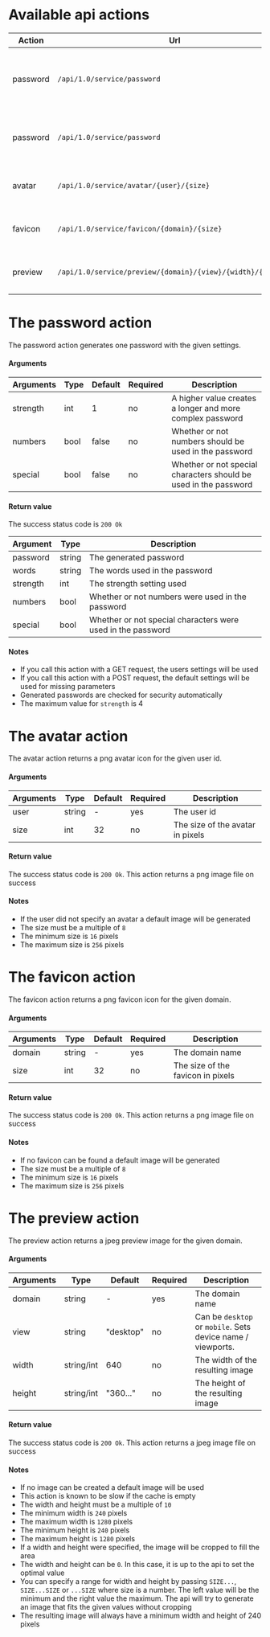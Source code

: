 # Available api actions
| Action | Url | Method | Description |
| --- | --- | --- | --- |
| password | `/api/1.0/service/password` | GET | Generates a password with the users default settings |
| password | `/api/1.0/service/password` | POST | Generates a password with the given settings |
| avatar   | `/api/1.0/service/avatar/{user}/{size}` | GET | Returns the avatar image for a user |
| favicon  | `/api/1.0/service/favicon/{domain}/{size}` | GET | Returns a favicon image for a domain |
| preview  | `/api/1.0/service/preview/{domain}/{view}/{width}/{height}` | GET | Returns a preview image for a domain |




# The password action
The password action generates one password with the given settings.

#### Arguments
| Arguments | Type | Default | Required | Description |
| --- | --- | --- | --- | --- |
| strength | int | 1 | no | A higher value creates a longer and more complex password |
| numbers | bool | false | no | Whether or not numbers should be used in the password |
| special | bool | false | no | Whether or not special characters should be used in the password |

#### Return value
The success status code is `200 Ok`

| Argument | Type | Description |
| --- | --- | --- |
| password | string | The generated password |
| words | string | The words used in the password |
| strength | int | The strength setting used |
| numbers | bool | Whether or not numbers were used in the password |
| special | bool | Whether or not special characters were used in the password |

#### Notes
 - If you call this action with a GET request, the users settings will be used
 - If you call this action with a POST request, the default settings will be used for missing parameters
 - Generated passwords are checked for security automatically
 - The maximum value for `strength` is 4




# The avatar action
The avatar action returns a png avatar icon for the given user id.

#### Arguments
| Arguments | Type | Default | Required | Description |
| --- | --- | --- | --- | --- |
| user | string | - | yes | The user id |
| size | int | 32 | no | The size of the avatar in pixels |

#### Return value
The success status code is `200 Ok`.
This action returns a png image file on success

#### Notes
 - If the user did not specify an avatar a default image will be generated
 - The size must be a multiple of `8`
 - The minimum size is `16` pixels
 - The maximum size is `256` pixels




# The favicon action
The favicon action returns a png favicon icon for the given domain.

#### Arguments
| Arguments | Type | Default | Required | Description |
| --- | --- | --- | --- | --- |
| domain | string | - | yes | The domain name |
| size | int | 32 | no | The size of the favicon in pixels |

#### Return value
The success status code is `200 Ok`.
This action returns a png image file on success

#### Notes
 - If no favicon can be found a default image will be generated
 - The size must be a multiple of `8`
 - The minimum size is `16` pixels
 - The maximum size is `256` pixels




# The preview action
The preview action returns a jpeg preview image for the given domain.

#### Arguments
| Arguments | Type | Default | Required | Description |
| --- | --- | --- | --- | --- |
| domain | string | - | yes | The domain name |
| view | string | "desktop" | no | Can be `desktop` or `mobile`. Sets device name / viewports. |
| width | string/int | 640 | no | The width of the resulting image |
| height | string/int | "360..." | no | The height of the resulting image |

#### Return value
The success status code is `200 Ok`.
This action returns a jpeg image file on success

#### Notes
 - If no image can be created a default image will be used
 - This action is known to be slow if the cache is empty
 - The width and height must be a multiple of `10`
 - The minimum width is `240` pixels
 - The maximum width is `1280` pixels
 - The minimum height is `240` pixels
 - The maximum height is `1280` pixels
 - If a width and height were specified, the image will be cropped to fill the area
 - The width and height can be `0`. In this case, it is up to the api to set the optimal value
 - You can specify a range for width and height by passing `SIZE...`, `SIZE...SIZE` or `...SIZE` where size is a number.
   The left value will be the minimum and the right value the maximum.
   The api will try to generate an image that fits the given values without cropping
 - The resulting image will always have a minimum width and height of 240 pixels